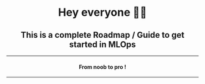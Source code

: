 <h1 align="center"> Hey everyone 🙋‍♂️</h1>
<h2 align="center"> This is a complete Roadmap / Guide to get started in MLOps </h2>
<hr>
<h4 align="center"> From noob to pro ! </h2>
<hr>